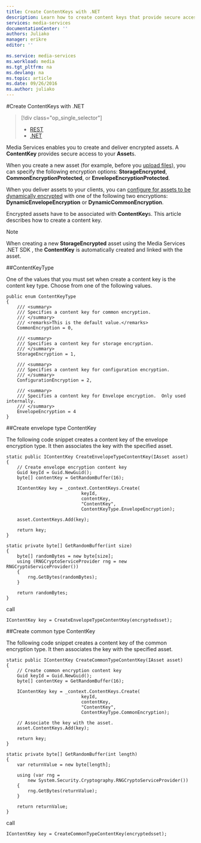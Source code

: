 ```yaml
---
title: Create ContentKeys with .NET
description: Learn how to create content keys that provide secure access to Assets.
services: media-services
documentationCenter: ''
authors: Juliako
manager: erikre
editor: ''

ms.service: media-services
ms.workload: media
ms.tgt_pltfrm: na
ms.devlang: na
ms.topic: article
ms.date: 09/26/2016
ms.author: juliako
---
```


#Create ContentKeys with .NET

> [!div class="op_single_selector"]
>- [REST](./media-services-rest-create-contentkey.md)
>- [.NET](./media-services-dotnet-create-contentkey.md)

Media Services enables you to create and deliver encrypted assets. A **ContentKey** provides secure access to your **Asset**s. 

When you create a new asset (for example, before you [upload files](./media-services-dotnet-upload-files.md)), you can specify the following encryption options: **StorageEncrypted**, **CommonEncryptionProtected**, or **EnvelopeEncryptionProtected**. 

When you deliver assets to your clients, you can [configure for assets to be dynamically encrypted](./media-services-dotnet-configure-asset-delivery-policy.md) with one of the following two encryptions: **DynamicEnvelopeEncryption** or **DynamicCommonEncryption**.

Encrypted assets have to be associated with **ContentKey**s. This article describes how to create a content key.

>[!NOTE]
> When creating a new **StorageEncrypted** asset using the Media Services .NET SDK , the **ContentKey** is automatically created and linked with the asset.

##ContentKeyType

One of the values that you must set when create a content key is the content key type. Choose from one of the following values. 

```
public enum ContentKeyType
{
    /// <summary>
    /// Specifies a content key for common encryption.
    /// </summary>
    /// <remarks>This is the default value.</remarks>
    CommonEncryption = 0,

    /// <summary>
    /// Specifies a content key for storage encryption.
    /// </summary>
    StorageEncryption = 1,

    /// <summary>
    /// Specifies a content key for configuration encryption.
    /// </summary>
    ConfigurationEncryption = 2,

    /// <summary>
    /// Specifies a content key for Envelope encryption.  Only used internally.
    /// </summary>
    EnvelopeEncryption = 4
}
```

##<a id="envelope_contentkey"></a>Create envelope type ContentKey

The following code snippet creates a content key of the envelope encryption type. It then associates the key with the specified asset.

```
static public IContentKey CreateEnvelopeTypeContentKey(IAsset asset)
{
    // Create envelope encryption content key
    Guid keyId = Guid.NewGuid();
    byte[] contentKey = GetRandomBuffer(16);

    IContentKey key = _context.ContentKeys.Create(
                            keyId,
                            contentKey,
                            "ContentKey",
                            ContentKeyType.EnvelopeEncryption);

    asset.ContentKeys.Add(key);

    return key;
}

static private byte[] GetRandomBuffer(int size)
{
    byte[] randomBytes = new byte[size];
    using (RNGCryptoServiceProvider rng = new RNGCryptoServiceProvider())
    {
        rng.GetBytes(randomBytes);
    }

    return randomBytes;
}
```

call

```
IContentKey key = CreateEnvelopeTypeContentKey(encryptedsset);
```

##<a id="common_contentkey"></a>Create common type ContentKey    

The following code snippet creates a content key of the common encryption type. It then associates the key with the specified asset.

```
static public IContentKey CreateCommonTypeContentKey(IAsset asset)
{
    // Create common encryption content key
    Guid keyId = Guid.NewGuid();
    byte[] contentKey = GetRandomBuffer(16);

    IContentKey key = _context.ContentKeys.Create(
                            keyId,
                            contentKey,
                            "ContentKey",
                            ContentKeyType.CommonEncryption);

    // Associate the key with the asset.
    asset.ContentKeys.Add(key);

    return key;
}

static private byte[] GetRandomBuffer(int length)
{
    var returnValue = new byte[length];

    using (var rng =
        new System.Security.Cryptography.RNGCryptoServiceProvider())
    {
        rng.GetBytes(returnValue);
    }

    return returnValue;
}
```
call

    IContentKey key = CreateCommonTypeContentKey(encryptedsset);